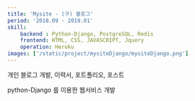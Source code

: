 ```yaml
---
title: 'Mysite - (구) 블로그'
period: '2018.09 - 2019.01'
skill:
    backend : Python-Django, PostgreSQL, Redis
    frontend: HTML, CSS, JAVASCRIPT, Jquery    
    operation: Heroku
images: ['/static/project/mysiteDjango/mysiteDjango.png']
---
```

개인 블로그 개발, 이력서, 포트폴리오, 포스트

python-Django 를 이용한 웹서비스 개발
